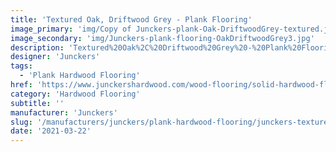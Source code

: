 ```yaml
---
title: 'Textured Oak, Driftwood Grey - Plank Flooring'
image_primary: 'img/Copy of Junckers-plank-Oak-DriftwoodGrey-textured.jpg'
image_secondary: 'img/Junckers-plank-flooring-OakDriftwoodGrey3.jpg'
description: 'Textured%20Oak%2C%20Driftwood%20Grey%20-%20Plank%20Flooring%0A%0AAn%20Oak%20Plank%20textured%20and%20toned%20with%20a%20light%20grey%20colour.%0A%0AThis%20floor%20is%20also%20available%20as%20ships%20decking.%20The%20black%20neoprene%20strip%20placed%20between%20the%20boards%20adds%20a%20maritime%20look%20to%20the%20floor.'
designer: 'Junckers'
tags:
  - 'Plank Hardwood Flooring'
href: 'https://www.junckershardwood.com/wood-flooring/solid-hardwood-flooring/plank-hardwood-flooring/product-page/textured-oak-driftwood-grey-plank-flooring'
category: 'Hardwood Flooring'
subtitle: ''
manufacturer: 'Junckers'
slug: '/manufacturers/junckers/plank-hardwood-flooring/junckers-textured-oak-driftwood-grey-plank-flooring'
date: '2021-03-22'
---
```

